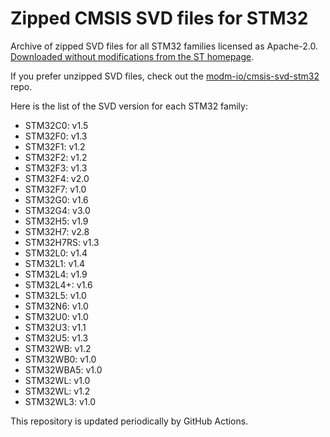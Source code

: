 # Zipped CMSIS SVD files for STM32

Archive of zipped SVD files for all STM32 families licensed as Apache-2.0.
[Downloaded without modifications from the ST homepage][url].

If you prefer unzipped SVD files, check out the [modm-io/cmsis-svd-stm32][repo] repo.

Here is the list of the SVD version for each STM32 family:

<!--families-->
- STM32C0: v1.5
- STM32F0: v1.3
- STM32F1: v1.2
- STM32F2: v1.2
- STM32F3: v1.3
- STM32F4: v2.0
- STM32F7: v1.0
- STM32G0: v1.6
- STM32G4: v3.0
- STM32H5: v1.9
- STM32H7: v2.8
- STM32H7RS: v1.3
- STM32L0: v1.4
- STM32L1: v1.4
- STM32L4: v1.9
- STM32L4+: v1.6
- STM32L5: v1.0
- STM32N6: v1.0
- STM32U0: v1.0
- STM32U3: v1.1
- STM32U5: v1.3
- STM32WB: v1.2
- STM32WB0: v1.0
- STM32WBA5: v1.0
- STM32WL: v1.0
- STM32WL: v1.2
- STM32WL3: v1.0
<!--/families-->

This repository is updated periodically by GitHub Actions.

[url]: https://www.st.com/en/microcontrollers-microprocessors/stm32-32-bit-arm-cortex-mcus.html#cad-resources
[repo]: https://github.com/modm-io/cmsis-svd-stm32
